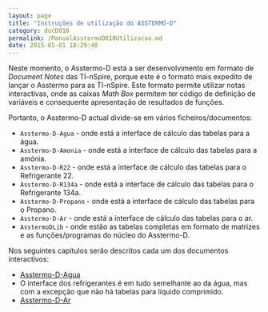 ```yaml
---
layout: page
title: "Instruções de utilização do ASSTERMO-D"
category: docD018
permalink: /ManualAsstermoD018Utilizacao.md
date: 2015-05-01 18:29:40
---
```


Neste momento, o Asstermo-D está a ser desenvolvimento em formato de _Document Notes_ das TI-nSpire, porque este é o formato mais expedito de lançar o Asstermo para as TI-nSpire. Este formato permite utilizar notas interactivas, onde as caixas _Math Box_ permitem ter código de definição de variáveis e consequente apresentação de resultados de funções.

Portanto, o Asstermo-D actual divide-se em vários ficheiros/documentos:
  * `Asstermo-D-Agua` - onde está a interface de cálculo das tabelas para a água.
  * `Asstermo-D-Amonia` - onde está a interface de cálculo das tabelas para a amónia.
  * `Asstermo-D-R22` - onde está a interface de cálculo das tabelas para o Refrigerante 22.
  * `Asstermo-D-R134a` - onde está a interface de cálculo das tabelas para o Refrigerante 134a.
  * `Asstermo-D-Propano` - onde está a interface de cálculo das tabelas para o Propano.
  * `Asstermo-D-Ar` - onde está a interface de cálculo das tabelas para o ar.
  * `AsstermoDLib` - onde estão as tabelas completas em formato de matrizes e as funções/programas do núcleo do Asstermo-D.

Nos seguintes capítulos serão descritos cada um dos documentos interactivos:
  * [Asstermo-D-Agua](ManualAsstermoD018Agua.md)
  * O interface dos refrigerantes é em tudo semelhante ao da água, mas com a excepção que não há tabelas para líquido comprimido.
  * [Asstermo-D-Ar](ManualAsstermoD018Ar.md)
